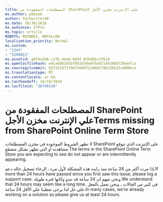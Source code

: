 ```yaml
---
title: المصطلحات المفقودة من SharePoint علي الإنترنت مخزن الأجل
ms.author: pebaum
author: Techwriter40
ms.date: 10/30/2018
ms.audience: ITPro
ms.topic: article
ROBOTS: NOINDEX, NOFOLLOW
localization_priority: Normal
ms.custom:
- "1243"
- "5200021"
ms.assetid: a0f6a3b6-c17b-44a6-bb0f-039dbbc3f614
ms.openlocfilehash: edca68b2b5bf0b2d3de0f8a921d42868729aefca
ms.sourcegitcommit: 037331d71f06750d972c0b6278b23bb15c4806ca
ms.translationtype: MT
ms.contentlocale: ar-SA
ms.lasthandoff: 10/18/2019
ms.locfileid: "36749139"
---
```

# <a name="terms-missing-from-sharepoint-online-term-store"></a><span data-ttu-id="f3fb7-102">المصطلحات المفقودة من SharePoint علي الإنترنت مخزن الأجل</span><span class="sxs-lookup"><span data-stu-id="f3fb7-102">Terms missing from SharePoint Online Term Store</span></span>

<span data-ttu-id="f3fb7-103">لا تظهر الشروط الموجودة في مخزن المصطلحات SharePoint علي الإنترنت الذي تتوقع مشاهدته أو التي تظهر بشكل متقطع.</span><span class="sxs-lookup"><span data-stu-id="f3fb7-103">The terms in the SharePoint Online Term Store you are expecting to see do not appear or are intermittently appearing.</span></span>
  
<span data-ttu-id="f3fb7-104">إذا مرت أكثر من 24 ساعة منذ رايت هذه المشكلة لأول مره ، الرجاء تسجيل حاله دعم.</span><span class="sxs-lookup"><span data-stu-id="f3fb7-104">If more than 24 hours have passed since you first saw this issue, please log a support case.</span></span> <span data-ttu-id="f3fb7-105">ونحن نفهم ان 24 ساعة قد تبدو وكانها فتره طويلة.</span><span class="sxs-lookup"><span data-stu-id="f3fb7-105">We understand that 24 hours may seem like a long time.</span></span> <span data-ttu-id="f3fb7-106">في كثير من الحالات ، ونحن نعمل بالفعل علي حل لذا يرجى تعطينا علي الأقل 24 ساعة.</span><span class="sxs-lookup"><span data-stu-id="f3fb7-106">In many cases, we're already working on a solution so please give us at least 24 hours.</span></span>
  